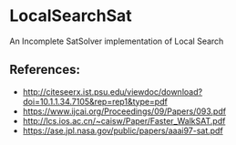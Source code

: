# LocalSearchSat
An Incomplete SatSolver implementation of Local Search

## References: 
* http://citeseerx.ist.psu.edu/viewdoc/download?doi=10.1.1.34.7105&rep=rep1&type=pdf
* https://www.ijcai.org/Proceedings/09/Papers/093.pdf
* http://lcs.ios.ac.cn/~caisw/Paper/Faster_WalkSAT.pdf
* https://ase.jpl.nasa.gov/public/papers/aaai97-sat.pdf
